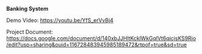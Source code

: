 **Banking System**

Demo Video: https://youtu.be/YfS_erVvBj4

Project Document: https://docs.google.com/document/d/140xbJJHltKcklWkGqlVt6qicjsKS9Rio/edit?usp=sharing&ouid=116728483945985189472&rtpof=true&sd=true
